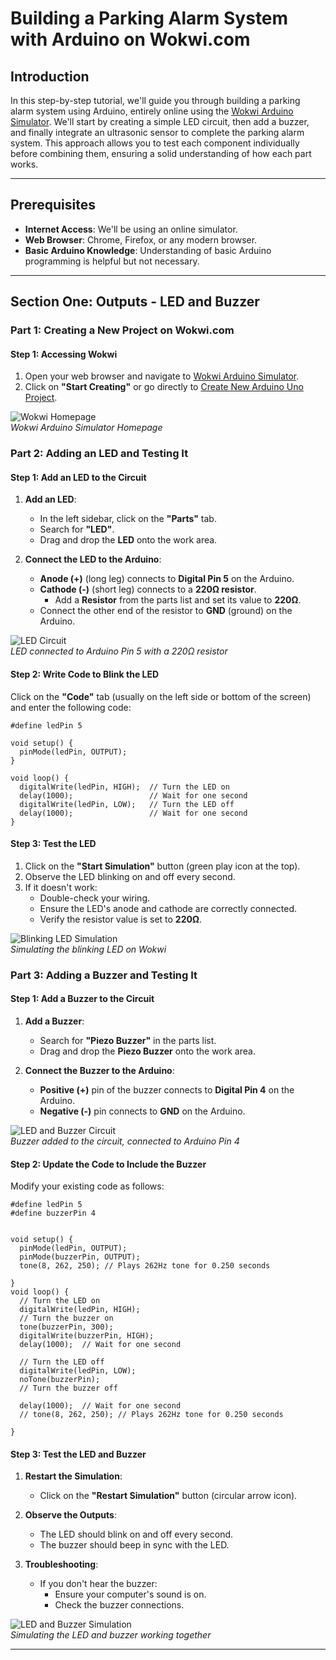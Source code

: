 # Building a Parking Alarm System with Arduino on Wokwi.com

## Introduction

In this step-by-step tutorial, we'll guide you through building a parking alarm system using Arduino, entirely online using the [Wokwi Arduino Simulator](https://wokwi.com/). We'll start by creating a simple LED circuit, then add a buzzer, and finally integrate an ultrasonic sensor to complete the parking alarm system. This approach allows you to test each component individually before combining them, ensuring a solid understanding of how each part works.

---

## Prerequisites

- **Internet Access**: We'll be using an online simulator.
- **Web Browser**: Chrome, Firefox, or any modern browser.
- **Basic Arduino Knowledge**: Understanding of basic Arduino programming is helpful but not necessary.

---

## Section One: Outputs - LED and Buzzer

### Part 1: Creating a New Project on Wokwi.com

#### Step 1: Accessing Wokwi

1. Open your web browser and navigate to [Wokwi Arduino Simulator](https://wokwi.com/).
2. Click on **"Start Creating"** or go directly to [Create New Arduino Uno Project](https://wokwi.com/projects/new/arduino-uno).

![Wokwi Homepage](img7.png)  
*Wokwi Arduino Simulator Homepage*

### Part 2: Adding an LED and Testing It

#### Step 1: Add an LED to the Circuit

1. **Add an LED**:
   - In the left sidebar, click on the **"Parts"** tab.
   - Search for **"LED"**.
   - Drag and drop the **LED** onto the work area.

2. **Connect the LED to the Arduino**:
   - **Anode (+)** (long leg) connects to **Digital Pin 5** on the Arduino.
   - **Cathode (-)** (short leg) connects to a **220Ω resistor**.
     - Add a **Resistor** from the parts list and set its value to **220Ω**.
   - Connect the other end of the resistor to **GND** (ground) on the Arduino.

![LED Circuit](img5.png)  
*LED connected to Arduino Pin 5 with a 220Ω resistor*

#### Step 2: Write Code to Blink the LED

Click on the **"Code"** tab (usually on the left side or bottom of the screen) and enter the following code:

```arduino
#define ledPin 5

void setup() {
  pinMode(ledPin, OUTPUT);
}

void loop() {
  digitalWrite(ledPin, HIGH);  // Turn the LED on
  delay(1000);                 // Wait for one second
  digitalWrite(ledPin, LOW);   // Turn the LED off
  delay(1000);                 // Wait for one second
}
```

#### Step 3: Test the LED

1. Click on the **"Start Simulation"** button (green play icon at the top).
2. Observe the LED blinking on and off every second.
3. If it doesn't work:
   - Double-check your wiring.
   - Ensure the LED's anode and cathode are correctly connected.
   - Verify the resistor value is set to **220Ω**.

![Blinking LED Simulation](img8.png)  
*Simulating the blinking LED on Wokwi*

### Part 3: Adding a Buzzer and Testing It

#### Step 1: Add a Buzzer to the Circuit

1. **Add a Buzzer**:
   - Search for **"Piezo Buzzer"** in the parts list.
   - Drag and drop the **Piezo Buzzer** onto the work area.

2. **Connect the Buzzer to the Arduino**:
   - **Positive (+)** pin of the buzzer connects to **Digital Pin 4** on the Arduino.
   - **Negative (-)** pin connects to **GND** on the Arduino.

![LED and Buzzer Circuit](img6.PNG)  
*Buzzer added to the circuit, connected to Arduino Pin 4*

#### Step 2: Update the Code to Include the Buzzer

Modify your existing code as follows:

```arduino
#define ledPin 5
#define buzzerPin 4


void setup() {
  pinMode(ledPin, OUTPUT);
  pinMode(buzzerPin, OUTPUT);
  tone(8, 262, 250); // Plays 262Hz tone for 0.250 seconds

}
void loop() {
  // Turn the LED on
  digitalWrite(ledPin, HIGH);
  // Turn the buzzer on
  tone(buzzerPin, 300);
  digitalWrite(buzzerPin, HIGH);
  delay(1000);  // Wait for one second

  // Turn the LED off
  digitalWrite(ledPin, LOW);
  noTone(buzzerPin); 
  // Turn the buzzer off
  
  delay(1000);  // Wait for one second
  // tone(8, 262, 250); // Plays 262Hz tone for 0.250 seconds

}
```

#### Step 3: Test the LED and Buzzer

1. **Restart the Simulation**:
   - Click on the **"Restart Simulation"** button (circular arrow icon).

2. **Observe the Outputs**:
   - The LED should blink on and off every second.
   - The buzzer should beep in sync with the LED.

3. **Troubleshooting**:
   - If you don't hear the buzzer:
     - Ensure your computer's sound is on.
     - Check the buzzer connections.

![LED and Buzzer Simulation](img9.PNG)  
*Simulating the LED and buzzer working together*

---

